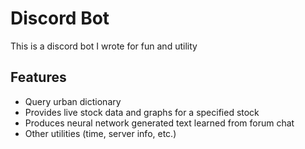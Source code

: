 # Discord Bot
This is a discord bot I wrote for fun and utility
## Features
* Query urban dictionary
* Provides live stock data and graphs for a specified stock
* Produces neural network generated text learned from forum chat
* Other utilities (time, server info, etc.)
